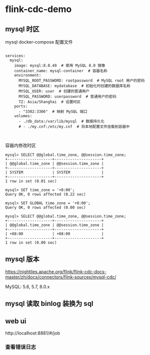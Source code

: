 # flink-cdc-demo

## mysql 时区

mysql docker-compose 配置文件

```shell

services:
  mysql:
    image: mysql:8.0.40  # 使用 MySQL 8.0 镜像
    container_name: mysql-container  # 容器名称
    environment:
      MYSQL_ROOT_PASSWORD: rootpassword  # MySQL root 用户的密码
      MYSQL_DATABASE: mydatabase  # 初始化时创建的数据库名称
      MYSQL_USER: user  # 创建的普通用户
      MYSQL_PASSWORD: userpassword  # 普通用户的密码
      TZ: Asia/Shanghai  # 设置时区
    ports:
      - "3302:3306"  # 映射 MySQL 端口
    volumes:
      - ./db_data:/var/lib/mysql  # 数据持久化
      # - ./my.cnf:/etc/my.cnf  # 将本地配置文件挂载到容器中



```

容器内修改时区

```
mysql> SELECT @@global.time_zone, @@session.time_zone;
+--------------------+---------------------+
| @@global.time_zone | @@session.time_zone |
+--------------------+---------------------+
| SYSTEM             | SYSTEM              |
+--------------------+---------------------+
1 row in set (0.01 sec)

mysql> SET time_zone = '+8:00';
Query OK, 0 rows affected (0.22 sec)

mysql> SET GLOBAL time_zone = '+8:00';
Query OK, 0 rows affected (0.00 sec)

mysql> SELECT @@global.time_zone, @@session.time_zone;
+--------------------+---------------------+
| @@global.time_zone | @@session.time_zone |
+--------------------+---------------------+
| +08:00             | +08:00              |
+--------------------+---------------------+
1 row in set (0.00 sec)
```

## mysql 版本

https://nightlies.apache.org/flink/flink-cdc-docs-master/zh/docs/connectors/flink-sources/mysql-cdc/

MySQL: 5.6, 5.7, 8.0.x

## mysql 读取 binlog 装换为 sql

## web ui 

http://localhost:8881/#/job

### 查看错误日志


